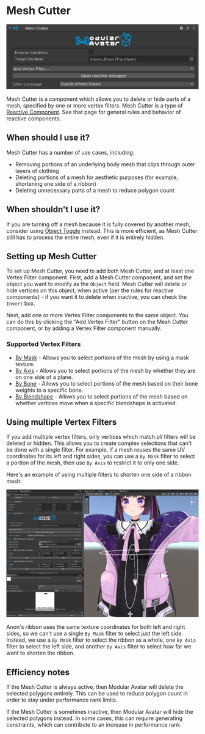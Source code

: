 ﻿# Mesh Cutter

![Mesh Cutter](mesh-cutter.png)

Mesh Cutter is a component which allows you to delete or hide parts of a mesh, specified by one or more vertex filters.
Mesh Cutter is a type of [Reactive Component](../). See that page for general rules and behavior of reactive components.

## When should I use it?

Mesh Cutter has a number of use cases, including:

- Removing portions of an underlying body mesh that clips through outer layers of clothing
- Deleting portions of a mesh for aesthetic purposes (for example, shortening one side of a ribbon)
- Deleting unnecessary parts of a mesh to reduce polygon count

## When shouldn't I use it?

If you are turning off a mesh because it is fully covered by another mesh, consider
using [Object Toggle](../object-toggle.md) instead.
This is more efficient, as Mesh Cutter still has to process the entire mesh, even if it is entirely hidden.

## Setting up Mesh Cutter

To set up Mesh Cutter, you need to add both Mesh Cutter, and at least one Vertex Filter component.
First, add a Mesh Cutter component, and set the object you want to modify as the `Object` field.
Mesh Cutter will delete or hide vertices on this object, when active (per the rules for reactive components) - if you
want
it to delete when inactive, you can check the `Invert` box.

Next, add one or more Vertex Filter components to the same object. You can do this by clicking the "Add Vertex Filter"
button on the Mesh Cutter component, or by adding a Vertex Filter component manually.

### Supported Vertex Filters

- [By Mask](./by-mask.md) - Allows you to select portions of the mesh by using a mask texture.
- [By Axis](./by-axis.md) - Allows you to select portions of the mesh by whether they are on one side of a plane.  
- [By Bone](./by-bone.md) - Allows you to select portions of the mesh based on their bone weights to a specific bone.
- [By Blendshape](./by-shape.md) - Allows you to select portions of the mesh based on whether vertices move when a specific blendshape is activated.

## Using multiple Vertex Filters

If you add multiple vertex filters, only vertices which match *all* filters will be deleted or hidden. This allows you
to create complex selections that can't be done with a single filter. For example, if a mesh reuses the same UV
coordinates
for its left and right sides, you can use a `By Mask` filter to select a portion of the mesh, then use `By Axis` to
restrict it to only one side.

Here's an example of using multiple filters to shorten one side of a ribbon mesh:

![Mesh Cutter with multiple filters](mesh-cutter-multiple-filters.png)

Anon's ribbon uses the same texture coordinates for both left and right sides, so we can't use a single `By Mask` filter
to
select just the left side. Instead, we use a `By Mask` filter to select the ribbon as a whole, one `By Axis` filter to
select
the left side, and another `By Axis` filter to select how far we want to shorten the ribbon.

## Efficiency notes

If the Mesh Cutter is always active, then Modular Avatar will delete the selected polygons entirely. This can be used
to reduce polygon count in order to stay under performance rank limits.

If the Mesh Cutter is sometimes inactive, then Modular Avatar will hide the selected polygons instead. In some cases,
this can require generating constraints, which can contribute to an increase in performance rank.